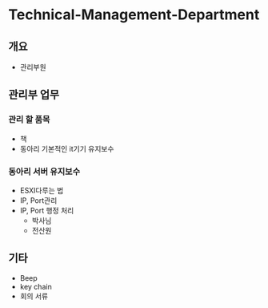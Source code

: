 # Technical-Management-Department

## 개요

- 관리부원

## 관리부 업무

### 관리 할 품목

- 책
- 동아리 기본적인 it기기 유지보수

### 동아리 서버 유지보수

- ESXI다루는 법
- IP, Port관리
- IP, Port 행정 처리
  - 박사님
  - 전산원

## 기타

- Beep
- key chain
- 회의 서류
